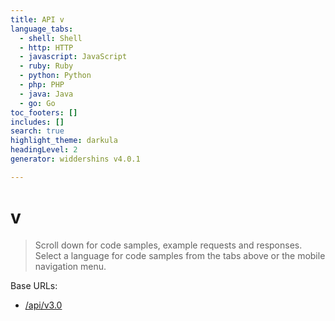 ```yaml
---
title: API v
language_tabs:
  - shell: Shell
  - http: HTTP
  - javascript: JavaScript
  - ruby: Ruby
  - python: Python
  - php: PHP
  - java: Java
  - go: Go
toc_footers: []
includes: []
search: true
highlight_theme: darkula
headingLevel: 2
generator: widdershins v4.0.1

---
```


<h1 id=""> v</h1>

> Scroll down for code samples, example requests and responses. Select a language for code samples from the tabs above or the mobile navigation menu.

Base URLs:

* <a href="/api/v3.0">/api/v3.0</a>

